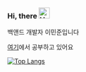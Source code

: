 ### Hi, there <img src="https://raw.githubusercontent.com/Tarikul-Islam-Anik/Animated-Fluent-Emojis/master/Emojis/Hand%20gestures/Hand%20with%20Fingers%20Splayed%20Light%20Skin%20Tone.png" alt="Hand with Fingers Splayed Light Skin Tone" width="25" height="25" />

백앤드 개발자 이민준입니다

[여기](https://mj950425.github.io/)에서 공부하고 있어요


[![Top Langs](https://github-readme-stats.vercel.app/api/top-langs/?username=mj950425)](https://github.com/anuraghazra/github-readme-stats)

